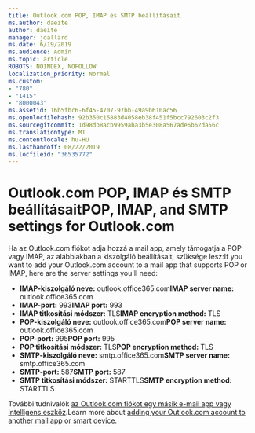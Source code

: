 ```yaml
---
title: Outlook.com POP, IMAP és SMTP beállításait
ms.author: daeite
author: daeite
manager: joallard
ms.date: 6/19/2019
ms.audience: Admin
ms.topic: article
ROBOTS: NOINDEX, NOFOLLOW
localization_priority: Normal
ms.custom:
- "780"
- "1415"
- "8000043"
ms.assetid: 16b5fbc6-6f45-4707-97bb-49a9b610ac56
ms.openlocfilehash: 92b350c15883d4058eb38f451f5bcc792603c2f3
ms.sourcegitcommit: 1d98db8acb9959aba3b5e308a567ade6b62da56c
ms.translationtype: MT
ms.contentlocale: hu-HU
ms.lasthandoff: 08/22/2019
ms.locfileid: "36535772"
---
```

# <a name="pop-imap-and-smtp-settings-for-outlookcom"></a><span data-ttu-id="2ce0c-102">Outlook.com POP, IMAP és SMTP beállításait</span><span class="sxs-lookup"><span data-stu-id="2ce0c-102">POP, IMAP, and SMTP settings for Outlook.com</span></span>

<span data-ttu-id="2ce0c-103">Ha az Outlook.com fiókot adja hozzá a mail app, amely támogatja a POP vagy IMAP, az alábbiakban a kiszolgáló beállításait, szüksége lesz:</span><span class="sxs-lookup"><span data-stu-id="2ce0c-103">If you want to add your Outlook.com account to a mail app that supports POP or IMAP, here are the server settings you'll need:</span></span>
  
- <span data-ttu-id="2ce0c-104">**IMAP-kiszolgáló neve:** outlook.office365.com</span><span class="sxs-lookup"><span data-stu-id="2ce0c-104">**IMAP server name:** outlook.office365.com</span></span>
- <span data-ttu-id="2ce0c-105">**IMAP-port:** 993</span><span class="sxs-lookup"><span data-stu-id="2ce0c-105">**IMAP port:** 993</span></span>
- <span data-ttu-id="2ce0c-106">**IMAP titkosítási módszer:** TLS</span><span class="sxs-lookup"><span data-stu-id="2ce0c-106">**IMAP encryption method:** TLS</span></span>
- <span data-ttu-id="2ce0c-107">**POP-kiszolgáló neve:** outlook.office365.com</span><span class="sxs-lookup"><span data-stu-id="2ce0c-107">**POP server name:** outlook.office365.com</span></span>  
- <span data-ttu-id="2ce0c-108">**POP-port:** 995</span><span class="sxs-lookup"><span data-stu-id="2ce0c-108">**POP port:** 995</span></span>  
- <span data-ttu-id="2ce0c-109">**POP titkosítási módszer:** TLS</span><span class="sxs-lookup"><span data-stu-id="2ce0c-109">**POP encryption method:** TLS</span></span>  
- <span data-ttu-id="2ce0c-110">**SMTP-kiszolgáló neve:** smtp.office365.com</span><span class="sxs-lookup"><span data-stu-id="2ce0c-110">**SMTP server name:** smtp.office365.com</span></span>
- <span data-ttu-id="2ce0c-111">**SMTP-port:** 587</span><span class="sxs-lookup"><span data-stu-id="2ce0c-111">**SMTP port:** 587</span></span>
- <span data-ttu-id="2ce0c-112">**SMTP titkosítási módszer:** STARTTLS</span><span class="sxs-lookup"><span data-stu-id="2ce0c-112">**SMTP encryption method:** STARTTLS</span></span>

<span data-ttu-id="2ce0c-113">További tudnivalók [az Outlook.com fiókot egy másik e-mail app vagy intelligens eszköz](https://support.office.com/article/73f3b178-0009-41ae-aab1-87b80fa94970?wt.mc_id=Office_Outlook_com_Alchemy).</span><span class="sxs-lookup"><span data-stu-id="2ce0c-113">Learn more about [adding your Outlook.com account to another mail app or smart device](https://support.office.com/article/73f3b178-0009-41ae-aab1-87b80fa94970?wt.mc_id=Office_Outlook_com_Alchemy).</span></span>
